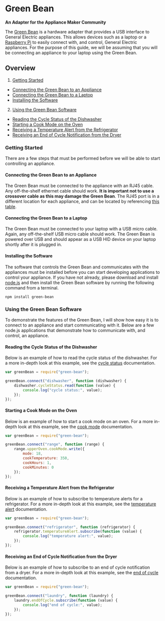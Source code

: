 # Green Bean
**An Adapter for the Appliance Maker Community**

The [Green Bean](http://firstbuild.com/greenbean) is a hardware adapter that provides a USB interface to General Electric appliances. This allows devices such as a laptop or a [Raspberry Pi](http://www.raspberrypi.org) to easily connect with, and control, General Electric appliances. For the purpose of this guide, we will be assuming that you will be connecting an appliance to your laptop using the Green Bean.

## Overview

1. [Getting Started](#getting-started)
  - [Connecting the Green Bean to an Appliance](#connecting-the-green-bean-to-an-appliance)
  - [Connecting the Green Bean to a Laptop](#connecting-the-green-bean-to-a-laptop)
  - [Installing the Software](#installing-the-software)
2. [Using the Green Bean Software](#using-the-green-bean-software)
  - [Reading the Cycle Status of the Dishwasher](#reading-the-cycle-status-of-the-dishwasher)
  - [Starting a Cook Mode on the Oven](#starting-a-cook-mode-on-the-oven)
  - [Receiving a Temperature Alert from the Refrigerator](#receiving-a-temperature-alert-from-the-refrigerator)
  - [Receiving an End of Cycle Notification from the Dryer](#receiving-an-end-of-cycle-notification-from-the-dryer)

### Getting Started
There are a few steps that must be performed before we will be able to start controlling an appliance.

#### Connecting the Green Bean to an Appliance
The Green Bean must be connected to the appliance with an RJ45 cable. Any off-the-shelf ethernet cable should work. **It is important not to use a crossover cable as this may damage the Green Bean**. The RJ45 port is in a different location for each appliance, and can be located by referencing [this table](#rj45-locations).

#### Connecting the Green Bean to a Laptop
The Green Bean must be connected to your laptop with a USB micro cable. Again, any off-the-shelf USB micro cable should work. The Green Bean is powered over USB and should appear as a USB HID device on your laptop shortly after it is plugged in.

#### Installing the Software
The software that controls the Green Bean and communicates with the appliances must be installed before you can start developing applications to control your appliance. If you have not already, please download and install [node.js](http://nodejs.org/download) and then install the Green Bean software by running the following command from a terminal.

```
npm install green-bean
```

### Using the Green Bean Software
To demonstrate the features of the Green Bean, I will show how easy it is to connect to an appliance and start communicating with it. Below are a few node.js applications that demonstrate how to communicate with, and control, an appliance.

#### Reading the Cycle Status of the Dishwasher
Below is an example of how to read the cycle status of the dishwasher. For a more in-depth look at this example, see the [cycle status](https://github.com/GEMakers/gea-plugin-dishwasher#dishwashercyclestatus) documentation.

``` javascript
var greenBean = require("green-bean");

greenBean.connect("dishwasher", function (dishwasher) {
    dishwasher.cycleStatus.read(function (value) {
        console.log("cycle status:", value);
    });
});
```

#### Starting a Cook Mode on the Oven
Below is an example of how to start a cook mode on an oven. For a more in-depth look at this example, see the [cook mode](https://github.com/GEMakers/gea-plugin-range#rangeupperovencookmode) documentation.

``` javascript
var greenBean = require("green-bean");

greenBean.connect("range", function (range) {
    range.upperOven.cookMode.write({
        mode: 18,
        cookTemperature: 350,
        cookHours: 1,
        cookMinutes: 0
    });
});
```

#### Receiving a Temperature Alert from the Refrigerator
Below is an example of how to subscribe to temperature alerts for a refrigerator. For a more in-depth look at this example, see the [temperature alert](https://github.com/GEMakers/gea-plugin-refrigerator#temperature-alert) documentation.

``` javascript
var greenBean = require("green-bean");

greenBean.connect("refrigerator", function (refrigerator) {
    refrigerator.temperatureAlert.subscribe(function (value) {
        console.log("temperature alert:", value);
    });
});
```

#### Receiving an End of Cycle Notification from the Dryer
Below is an example of how to subscribe to an end of cycle notification from a dryer. For a more in-depth look at this example, see the [end of cycle](https://github.com/GEMakers/gea-plugin-laundry#laundryendofcycle) documentation.

``` javascript
var greenBean = require("green-bean");

greenBean.connect("laundry", function (laundry) {
    laundry.endOfCycle.subscribe(function (value) {
        console.log("end of cycle:", value);
    });
});
```
